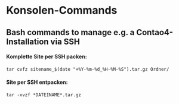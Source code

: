 # Konsolen-Commands
## Bash commands to manage e.g. a Contao4-Installation via SSH

#### Komplette Site per SSH packen:
    tar cvfz sitename_$(date "+%Y-%m-%d_%H-%M-%S").tar.gz Ordner/

#### Site per SSH entpacken:
	tar -xvzf *DATEINAME*.tar.gz